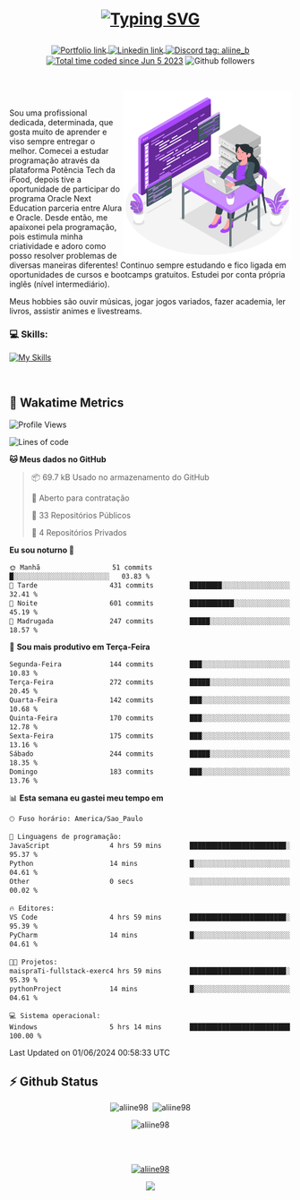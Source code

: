 # <p align = "center"><a href="https://git.io/typing-svg"><img src="https://readme-typing-svg.demolab.com?font=Nova+Mono&size=28&duration=4000&pause=1000&color=980DE6&vCenter=true&random=false&width=480&lines=%E2%9C%A8Ol%C3%A1%2C+sou+Aline+Bevilacqua;%E2%9C%A8Desenvolvedora+Web+Frontend!" alt="Typing SVG" /></a></p>

<p align = "center">
    <a href="https://aliine98.github.io" target="_blank">
        <img alt="Portfolio link" align="center" src = "https://img.shields.io/badge/portfolio-8A2BE2?style=for-the-badge">
    </a>
    <a href="https://www.linkedin.com/in/aline-bevilacqua/" target="_blank">
        <img alt="Linkedin link" align="center" src = "https://img.shields.io/badge/LinkedIn-0077B5?style=for-the-badge&logo=linkedin&logoColor=white">
    </a>
    <a href="https://discord.com/" target="_blank">
        <img alt="Discord tag: aliine_b" align="center" src="https://img.shields.io/badge/-aliine__b-5865f2?style=flat-square&logo=Discord&logoColor=FFF" height="28">
    </a>
    <a href="https://wakatime.com/@aliine"><img src="https://wakatime.com/badge/user/d705bdc6-1244-4026-9380-8de8c1599f8d.svg?style=for-the-badge" alt="Total time coded since Jun 5 2023" align="center"/></a>
    <img alt="Github followers" align="center" src="https://img.shields.io/github/followers/Aliine98?style=for-the-badge&color=bf0f47&logo=github&logoColor=white">
</p><br>

<a href="https://storyset.com/"><img src="./assets/coding-amico.svg" width="300" align="right"></a>

<div align="left">
<br>

Sou uma profissional dedicada, determinada, que gosta muito de aprender e viso sempre entregar o melhor. Comecei a estudar programação através da plataforma Potência Tech da iFood, depois tive a oportunidade de participar do programa Oracle Next Education parceria entre Alura e Oracle. Desde então, me apaixonei pela programação, pois estimula minha criatividade e adoro como posso resolver problemas de diversas maneiras diferentes! Continuo sempre estudando e fico ligada em oportunidades de cursos e bootcamps gratuitos.
Estudei por conta própria inglês (nível intermediário).

Meus hobbies são ouvir músicas, jogar jogos variados, fazer academia, ler livros, assistir animes e livestreams.

### 💻 Skills:
[![My Skills](https://skillicons.dev/icons?i=html,css,js,bootstrap,tailwind,ts,mysql,angular,react,java)](https://skillicons.dev)
</div>
<br>

## 🚀 Wakatime Metrics

<!--START_SECTION:waka-->
![Profile Views](http://img.shields.io/badge/Visualizac%C3%B5es%20do%20perfil-10-blue)

![Lines of code](https://img.shields.io/badge/Desde%20o%20Hello%20World%20eu%20escrevi-227.5%20thousand%20linhas%20de%20c%C3%B3digo-blue)

**🐱 Meus dados no GitHub** 

> 📦 69.7 kB Usado no armazenamento do GitHub 
 > 
> 💼 Aberto para contratação
 > 
> 📜 33 Repositórios Públicos 
 > 
> 🔑 4 Repositórios Privados 
 > 
**Eu sou noturno 🦉** 

```text
🌞 Manhã                  51 commits          █░░░░░░░░░░░░░░░░░░░░░░░░   03.83 % 
🌆 Tarde                  431 commits         ████████░░░░░░░░░░░░░░░░░   32.41 % 
🌃 Noite                  601 commits         ███████████░░░░░░░░░░░░░░   45.19 % 
🌙 Madrugada              247 commits         █████░░░░░░░░░░░░░░░░░░░░   18.57 % 
```
📅 **Sou mais produtivo em Terça-Feira** 

```text
Segunda-Feira            144 commits         ███░░░░░░░░░░░░░░░░░░░░░░   10.83 % 
Terça-Feira              272 commits         █████░░░░░░░░░░░░░░░░░░░░   20.45 % 
Quarta-Feira             142 commits         ███░░░░░░░░░░░░░░░░░░░░░░   10.68 % 
Quinta-Feira             170 commits         ███░░░░░░░░░░░░░░░░░░░░░░   12.78 % 
Sexta-Feira              175 commits         ███░░░░░░░░░░░░░░░░░░░░░░   13.16 % 
Sábado                   244 commits         █████░░░░░░░░░░░░░░░░░░░░   18.35 % 
Domingo                  183 commits         ███░░░░░░░░░░░░░░░░░░░░░░   13.76 % 
```


📊 **Esta semana eu gastei meu tempo em** 

```text
🕑︎ Fuso horário: America/Sao_Paulo

💬 Linguagens de programação: 
JavaScript               4 hrs 59 mins       ████████████████████████░   95.37 % 
Python                   14 mins             █░░░░░░░░░░░░░░░░░░░░░░░░   04.61 % 
Other                    0 secs              ░░░░░░░░░░░░░░░░░░░░░░░░░   00.02 % 

🔥 Editores: 
VS Code                  4 hrs 59 mins       ████████████████████████░   95.39 % 
PyCharm                  14 mins             █░░░░░░░░░░░░░░░░░░░░░░░░   04.61 % 

🐱‍💻 Projetos: 
maispraTi-fullstack-exerc4 hrs 59 mins       ████████████████████████░   95.39 % 
pythonProject            14 mins             █░░░░░░░░░░░░░░░░░░░░░░░░   04.61 % 

💻 Sistema operacional: 
Windows                  5 hrs 14 mins       █████████████████████████   100.00 % 
```


 Last Updated on 01/06/2024 00:58:33 UTC
<!--END_SECTION:waka-->
 
## ⚡ Github Status

<p align="center"><img src="https://my-github-readme-stats-aliine98.vercel.app/api?username=aliine98&show_icons=true&locale=en&theme=radical" alt="aliine98" />&nbsp;&nbsp;<img src="https://my-github-readme-stats-aliine98.vercel.app/api/top-langs?username=aliine98&show_icons=true&locale=en&layout=compact&theme=radical&exclude_repo=my-github-readme-stats,my-github-readme-streak-stats,github-readme-streak-stats,ajax-com-js-puro" alt="aliine98" /></p>

<p align="center"><img src="https://streak-stats.demolab.com?user=aliine98&theme=radical" alt="aliine98" /></p>

<br><br>
<p align="center"> <a href="https://github.com/ryo-ma/github-profile-trophy" target="_blank"><img src="https://github-profile-trophy.vercel.app/?username=aliine98&theme=radical&column=4" alt="aliine98" /></a> </p>

<p align="center"><img src="https://media4.giphy.com/media/C1bBFL2dMQxA4/giphy.gif?cid=ecf05e47z7xqxd7gboyuplq95r7v869x9bi8msk1upllpme2&ep=v1_gifs_search&rid=giphy.gif&ct=g" width="700"></p>
